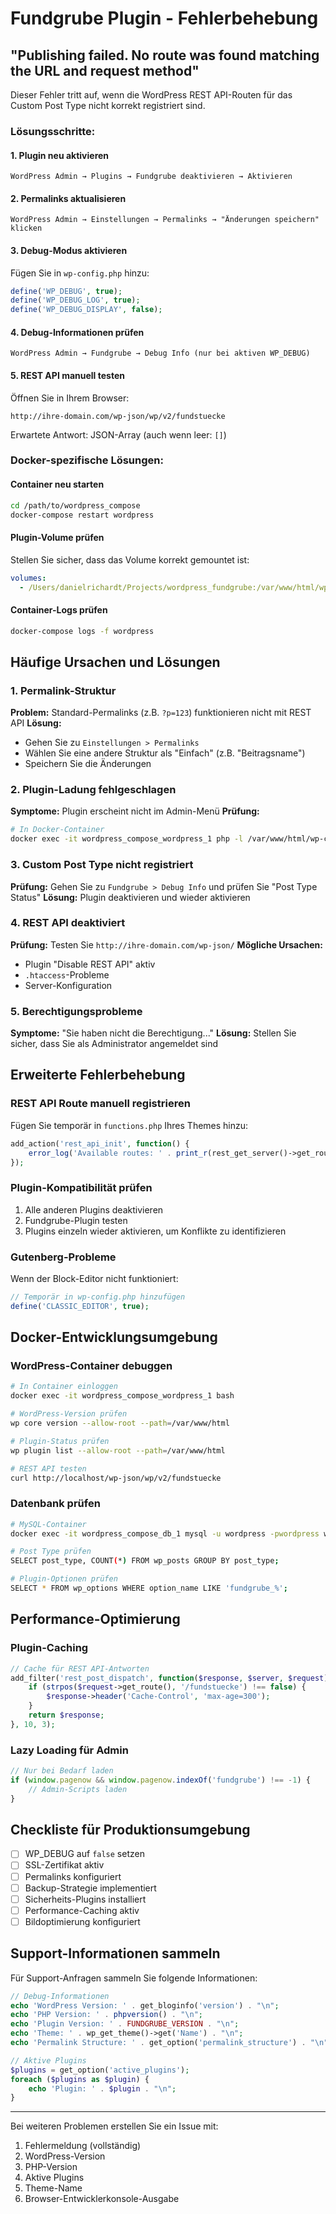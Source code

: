 # Fundgrube Plugin - Fehlerbehebung

## "Publishing failed. No route was found matching the URL and request method"

Dieser Fehler tritt auf, wenn die WordPress REST API-Routen für das Custom Post Type nicht korrekt registriert sind.

### Lösungsschritte:

#### 1. Plugin neu aktivieren
```
WordPress Admin → Plugins → Fundgrube deaktivieren → Aktivieren
```

#### 2. Permalinks aktualisieren
```
WordPress Admin → Einstellungen → Permalinks → "Änderungen speichern" klicken
```

#### 3. Debug-Modus aktivieren
Fügen Sie in `wp-config.php` hinzu:
```php
define('WP_DEBUG', true);
define('WP_DEBUG_LOG', true);
define('WP_DEBUG_DISPLAY', false);
```

#### 4. Debug-Informationen prüfen
```
WordPress Admin → Fundgrube → Debug Info (nur bei aktiven WP_DEBUG)
```

#### 5. REST API manuell testen
Öffnen Sie in Ihrem Browser:
```
http://ihre-domain.com/wp-json/wp/v2/fundstuecke
```

Erwartete Antwort: JSON-Array (auch wenn leer: `[]`)

### Docker-spezifische Lösungen:

#### Container neu starten
```bash
cd /path/to/wordpress_compose
docker-compose restart wordpress
```

#### Plugin-Volume prüfen
Stellen Sie sicher, dass das Volume korrekt gemountet ist:
```yaml
volumes:
  - /Users/danielrichardt/Projects/wordpress_fundgrube:/var/www/html/wp-content/plugins/fundgrube
```

#### Container-Logs prüfen
```bash
docker-compose logs -f wordpress
```

## Häufige Ursachen und Lösungen

### 1. Permalink-Struktur
**Problem:** Standard-Permalinks (z.B. `?p=123`) funktionieren nicht mit REST API
**Lösung:** 
- Gehen Sie zu `Einstellungen > Permalinks`
- Wählen Sie eine andere Struktur als "Einfach" (z.B. "Beitragsname")
- Speichern Sie die Änderungen

### 2. Plugin-Ladung fehlgeschlagen
**Symptome:** Plugin erscheint nicht im Admin-Menü
**Prüfung:**
```bash
# In Docker-Container
docker exec -it wordpress_compose_wordpress_1 php -l /var/www/html/wp-content/plugins/fundgrube/fundgrube.php
```

### 3. Custom Post Type nicht registriert
**Prüfung:** Gehen Sie zu `Fundgrube > Debug Info` und prüfen Sie "Post Type Status"
**Lösung:** Plugin deaktivieren und wieder aktivieren

### 4. REST API deaktiviert
**Prüfung:** Testen Sie `http://ihre-domain.com/wp-json/`
**Mögliche Ursachen:**
- Plugin "Disable REST API" aktiv
- `.htaccess`-Probleme
- Server-Konfiguration

### 5. Berechtigungsprobleme
**Symptome:** "Sie haben nicht die Berechtigung..."
**Lösung:** Stellen Sie sicher, dass Sie als Administrator angemeldet sind

## Erweiterte Fehlerbehebung

### REST API Route manuell registrieren
Fügen Sie temporär in `functions.php` Ihres Themes hinzu:
```php
add_action('rest_api_init', function() {
    error_log('Available routes: ' . print_r(rest_get_server()->get_routes(), true));
});
```

### Plugin-Kompatibilität prüfen
1. Alle anderen Plugins deaktivieren
2. Fundgrube-Plugin testen
3. Plugins einzeln wieder aktivieren, um Konflikte zu identifizieren

### Gutenberg-Probleme
Wenn der Block-Editor nicht funktioniert:
```php
// Temporär in wp-config.php hinzufügen
define('CLASSIC_EDITOR', true);
```

## Docker-Entwicklungsumgebung

### WordPress-Container debuggen
```bash
# In Container einloggen
docker exec -it wordpress_compose_wordpress_1 bash

# WordPress-Version prüfen
wp core version --allow-root --path=/var/www/html

# Plugin-Status prüfen
wp plugin list --allow-root --path=/var/www/html

# REST API testen
curl http://localhost/wp-json/wp/v2/fundstuecke
```

### Datenbank prüfen
```bash
# MySQL-Container
docker exec -it wordpress_compose_db_1 mysql -u wordpress -pwordpress wordpress

# Post Type prüfen
SELECT post_type, COUNT(*) FROM wp_posts GROUP BY post_type;

# Plugin-Optionen prüfen
SELECT * FROM wp_options WHERE option_name LIKE 'fundgrube_%';
```

## Performance-Optimierung

### Plugin-Caching
```php
// Cache für REST API-Antworten
add_filter('rest_post_dispatch', function($response, $server, $request) {
    if (strpos($request->get_route(), '/fundstuecke') !== false) {
        $response->header('Cache-Control', 'max-age=300');
    }
    return $response;
}, 10, 3);
```

### Lazy Loading für Admin
```javascript
// Nur bei Bedarf laden
if (window.pagenow && window.pagenow.indexOf('fundgrube') !== -1) {
    // Admin-Scripts laden
}
```

## Checkliste für Produktionsumgebung

- [ ] WP_DEBUG auf `false` setzen
- [ ] SSL-Zertifikat aktiv
- [ ] Permalinks konfiguriert
- [ ] Backup-Strategie implementiert
- [ ] Sicherheits-Plugins installiert
- [ ] Performance-Caching aktiv
- [ ] Bildoptimierung konfiguriert

## Support-Informationen sammeln

Für Support-Anfragen sammeln Sie folgende Informationen:
```php
// Debug-Informationen
echo 'WordPress Version: ' . get_bloginfo('version') . "\n";
echo 'PHP Version: ' . phpversion() . "\n";
echo 'Plugin Version: ' . FUNDGRUBE_VERSION . "\n";
echo 'Theme: ' . wp_get_theme()->get('Name') . "\n";
echo 'Permalink Structure: ' . get_option('permalink_structure') . "\n";

// Aktive Plugins
$plugins = get_option('active_plugins');
foreach ($plugins as $plugin) {
    echo 'Plugin: ' . $plugin . "\n";
}
```

---

Bei weiteren Problemen erstellen Sie ein Issue mit:
1. Fehlermeldung (vollständig)
2. WordPress-Version
3. PHP-Version
4. Aktive Plugins
5. Theme-Name
6. Browser-Entwicklerkonsole-Ausgabe
